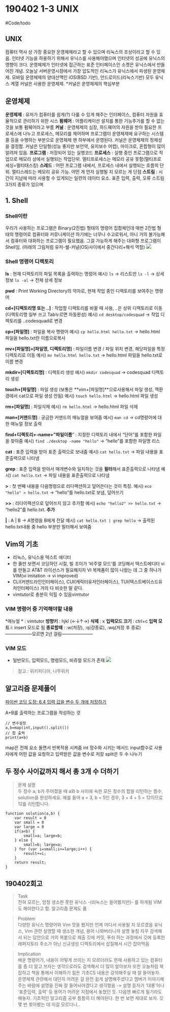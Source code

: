 # 190402 1-3 UNIX
#Code/todo

## UNIX
컴퓨터 역사 상 가장 중요한 운영체제라고 할 수 있으며 리눅스의 조상이라고 할 수 있음.
인터넷 기능을 하용하기 위해서 유닉스를 사용해야했으며 인터넷의 성공에 유닉스의 영향이 크다.
운영체제가 인터넷에 접근하는 표준 인터페이스인 소켓은 유닉스에서 만들어진 개념.
오늘날 서버운영시장에서 가장 압도적인 리눅스가 유닉스에서 파생된 운영체제.
모바일 운영체제의 양대산맥인 iOS(BSD 기반), 안드로이드(리눅스기반) 모두 유닉스 계열 커널은 사용한 운영체제.
*커널은 운영체제의 핵심부분

## 운영체제
**운영체제** : 유저가 컴퓨터를 쉽게(?) 다룰 수 있게 해주는 인터페이스, 컴퓨터 자원을 효율적으로 관리하기 위한 시스
**펌웨어** : 어플리케이션 설치를 통한 기능추가를 할 수 없는 것을 보통 펌웨어라고 부름
**커널** : 운영체제의 심장, 하드웨어의 자원을 받아 필요한 프로세스에 나누고 프로세스, 메모리를 제어하며 프로그램이 운영체제에 요구하는 시스템 콜 등을 수행하는 부분으로 운영체제 맨 하부에서 운영된다. 커널은 운영체제의 정체성을 결정함. 커널은 단일형(성능 좋지만 보안약, 유지보수 어렵), 마이크로, 혼합형이 많이 알려져 있음.
**프로그램** : 저장되어 있는 실행코드
**프로세스** : 실행 중인 프로그램으로 작업으로 메모리 상에서 실행되는 작업단위. 멀티프로세스는 메모리 공유 못함(멀티프로세싱=멀티태스킹)
**스레드** : 어떤 프로그램 내에서, 프로세스 내에서 실행되는 흐름의 단위. 멀티스레드는 메모리 공유 가능. 어떤 게 먼저 실행될 지 모르는 게 단점
**스트림** : 시간이 지남에 따라 사용할 수 있게되는 일련의 데이터 요소. 표준 입력, 출력, 오류 스트림 3가지 종류가 있으며 



## 1. Shell

### Shell이란

우리가 사용하는 프로그램은 Binary(2진법) 형태의 명령어 집합체인데
매번 2진법 형태의 명령어로 컴퓨터와 커뮤니케이션 하기에는 너무나 수고로워서, 아니 거의 불가능해서
컴퓨터와 대화하는 프로그램이 필요했음. 그걸 가능하게 해주는 대화형 프로그램이 Shell임.
(아래의 그림처럼 유저-쉘-커널(OS)사이에서 중간다리+해석 역할)
![](190402_1-3/DEE17556-A11C-43F1-97A1-3D1A164409CC.png)


### Shell 명령어 디렉토리
**ls** : 현재 디렉토리의 파일 목록을 출력하는 명렁어 
	예시)  `ls` -> 리스트만 `ls -l` -> 상세정보  `ls -al` -> 전체 상세 정보

**pwd** : Print Working Directory의 약자로, 현재 작업 중인 디렉토리를 보여주는 명령어

**cd+[디렉토리명 또는 ..]** : 작업할 디렉토리를 바꿀 때 사용, ..은 상위 디렉토리로 이동 (디렉토리명 일부 쓰고 Tab누르면 자동완성)
	예시)  `cd desktop/codesquad` -> 작업 디렉토리를 ..codesquad로 변경

**cp+[파일명]** : 파일을 복사 명령어
	예시)  `cp hello.html hello.txt` -> hello.html 파일을 hello.txt란 이름으로복사

**mv+[파일명]+[파일명, 디렉토리명]** : 파일이름 변경 / 파일 위치 변경, 해당파일을 특정 디렉토리로 이동
	예시)  `mv hello.html hello.txt` -> hello.html 파일을 hello.txt로 이름 변경

**mkdir+[디렉토리명]** : 디렉토리 생성
	예시)  `mkdir codesquad` -> codesquad 디렉토리 생성

**touch+[파일명]** : 파일 생성 (보통은 **vim+[파일명]**으로사용해서 파일 생성, 맥환경에서 cat으로 파일 생성 안됨)
	예시)  `touch hello.html` -> hello.html 파일 생성

**rm+[파일명]** : 파일삭제
	예시)  `rm hello.html` -> hello.html 파일 삭제

**man+[커맨드명]** : 궁금한 커맨드의 매뉴얼을 보여줌
	예시)  `man cd` -> cd명령어에 대한 매뉴얼 정보 출력

**find+디렉토리+-name+”파일이름**” : 지정한 디렉토리 내에서 “단어”를 포함한 파일을 찾아줌
	예시)  `find ./desktop -name "hello"` ->  “hello”를 포함한 파일명 리스
**cat** : 표준 입력을 받아 표준 출력으로 보내줌
	예시)  `cat hello.txt` ->  파일 내용을 표준출력으로 나타냄

**grep** : 표준 입력을 받아서 매개변수와 일치하는 것을 **필터**해서 표준출력으로 나타냄
	예시)  `cat hello.txt` ->  파일 내용을 표준출력으로 나타냄

**>** : 첫 번째 내용을 다음명령으로 리다랙션하고 덮어쓴다는 것이 특징.
	예시)  `eco "hello" > hello.txt` ->  “hello”를 hello.txt로 보냄, 덮어쓰기

**>>** : 리다이랙션으로 덮어쓰지 않고 추가함
	예시)  `echo "hello2" >> hello.txt` ->  “hello2”를 hello.txt. **추가**

**|** :  A | B -> A명령을 B에게 전달
	예시)  `cat hello.txt | grep hello` ->  출력된 hello.txt내용 중 hello 부분만 필터해서 보여줌


## Vim의 기초
* 리눅스, 유닉스용 텍스트 에디터
* 한 줄만 보면서 코딩하던 시절, 빌 조이가 ‘비주얼 모드’를 코딩해서 텍스트에디터 vi를 만들고 AT&T 라이선스가 필요해지자 VI 복제품이 많이 나왔는 데 그 중 하나가 VIM(vi imitation -> vi improved)
* CLI(커맨드라인인터페이스), CUI(캐릭터유저인터페이스), TUI(텍스트베이스드유저인터페이스) 거의 다 비슷한 말 같다.
* vimtutor로 충분히 익힐 수 있음vimtutor


### VIM 명령어 중 기억해야할 내용
*매뉴얼 * : vimtutor
**방향키** : hjkl (←↓↑→)
**삭제** : x
**입력모드 끄기** : ctrl+c
**입력 모드** i: insert 모드로 됨
**종료할때** :	:w(저장), :q(걍종료), :wq(저장 후 종료)
——————모르면 2년 걸림———————


### VIM 모드
* 일반모드, 입력모드, 명령모드, 비쥬얼 모드가 존재
![](190402_1-3/vim-modes.png)


> 참고 : 위키피디아, 나무위키  



## 알고리즘 문제풀이

[파이썬 코딩 도장: 6.4 입력 값을 변수 두 개에 저장하기](https://dojang.io/mod/page/view.php?id=2179)

A+B를 출력하는 프로그램을 작성하는 것
```
// 변수설정
a,b=map(int,input().split())
// 합 출력
print(a+b)
```

map은 전체 요소 돌면서 반복적용 시켜줌
int 정수화 시키는 메서드
input함수로 사용자에게 어떤 값을 요청하고 입력받은 값을 변수로 저장
split은 두 수 나누기


## 두 정수 사이값까지 해서 총 3개 수 더하기

> 문제 설명  
두 정수 a, b가 주어졌을 때 a와 b 사이에 속한 모든 정수의 합을 리턴하는 함수, solution을 완성하세요.
예를 들어 a = 3, b = 5인 경우, 3 + 4 + 5 = 12이므로 12를 리턴합니다.


```
function solution(a,b) {
    var result = 0
    var small = 0
    var large = 0
    if(a<b) {
        small=a; large=b;
    } else {
        small=b; large=a;
    } for (var i=small;i<=large;i++) {
        result+=i;
    }
    return result;
}
```



## 190402회고
> Task  
전혀 모르는, 엄청 생소한 못한 유닉스 -(리눅스는 들어봤지만)- 를 하게됨
VIM도 해야한다고 함. 
알고리즘 문제도 품

> Problem  
다양한 유닉스 명령어와 Vim 맛을 봤지만 언제 어디서 사용될 지 모르겠음
유닉스, Vim 관련 설명할 때 생소한 개념, 용어 나와버리니까 설명 놓침
자꾸 검색해서 되는 답안으로 거의 복붙으로 제출
깃에 커밋, 푸쉬 하는 과정에서 깃에 등록한 레퍼지토리 주소가 아닌 신규생성 디렉토리에서 삽질해서 시간 잡아먹음

> Implication  
배운 명령어가, 내용이 어떻게 쓰이는 지 모르더라도 현재 사용하고 있는 컴퓨터를 좀 더 알고 쓰자는 생각으로라도 검색해서 더 많이 알아보자
또한 오늘처럼 복잡하고 책을 통해서 이해하기 힘든 기초CS 내용은 강의해주실 때 잘 들어놓자.
운영체제 관련해서 대단히 어려운 걸 완전 쉽게 설명해주셨다고 멤버가 이야기해주는 바람에 설명을 진짜 잘 들어놔야겠다고 생각했음
-> 설명 듣자가 ‘대롱’이나 ‘표준입력, 출력’ 등 용어가 어려운 지점에서 놓쳤던 듯. 다음엔 빠르게 필기라도 해놓자. 
기초적인 알고리즘 공부 틈틈히 더 해야된다.
한 번 보면 제대로 보자. 깃 몇 번 찾아봤는 데 이걸 모르다니..